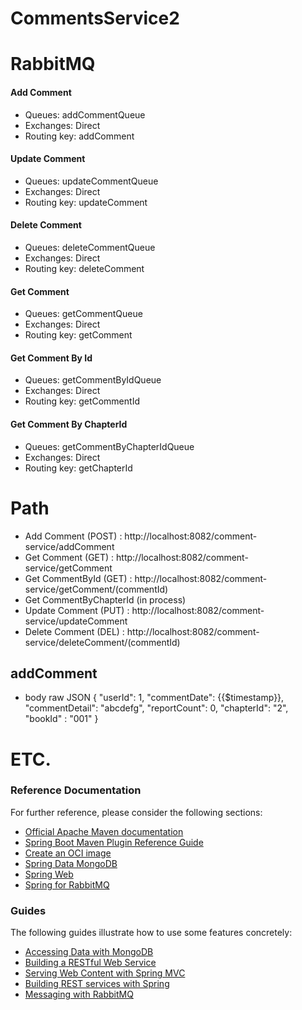 # CommentsService2

# RabbitMQ
#### Add Comment
 - Queues: addCommentQueue
 - Exchanges: Direct
 - Routing key: addComment
#### Update Comment
 - Queues: updateCommentQueue
 - Exchanges: Direct
 - Routing key: updateComment
#### Delete Comment
 - Queues: deleteCommentQueue
 - Exchanges: Direct
 - Routing key: deleteComment
#### Get Comment
 - Queues: getCommentQueue
 - Exchanges: Direct
 - Routing key: getComment
#### Get Comment By Id
 - Queues: getCommentByIdQueue
 - Exchanges: Direct
 - Routing key: getCommentId
#### Get Comment By ChapterId
 - Queues: getCommentByChapterIdQueue
 - Exchanges: Direct
 - Routing key: getChapterId


# Path
- Add Comment (POST)    : http://localhost:8082/comment-service/addComment
- Get Comment (GET)     : http://localhost:8082/comment-service/getComment
- Get CommentById (GET) : http://localhost:8082/comment-service/getComment/(commentId)
- Get CommentByChapterId (in process)
- Update Comment (PUT)  : http://localhost:8082/comment-service/updateComment
- Delete Comment (DEL)  : http://localhost:8082/comment-service/deleteComment/(commentId)

## addComment
- body raw JSON
{
"userId": 1,
"commentDate": {{$timestamp}},
"commentDetail": "abcdefg",
"reportCount": 0,
"chapterId": "2",
"bookId" : "001"
}


# ETC.
### Reference Documentation

For further reference, please consider the following sections:

* [Official Apache Maven documentation](https://maven.apache.org/guides/index.html)
* [Spring Boot Maven Plugin Reference Guide](https://docs.spring.io/spring-boot/docs/3.1.5/maven-plugin/reference/html/)
* [Create an OCI image](https://docs.spring.io/spring-boot/docs/3.1.5/maven-plugin/reference/html/#build-image)
* [Spring Data MongoDB](https://docs.spring.io/spring-boot/docs/3.1.5/reference/htmlsingle/index.html#data.nosql.mongodb)
* [Spring Web](https://docs.spring.io/spring-boot/docs/3.1.5/reference/htmlsingle/index.html#web)
* [Spring for RabbitMQ](https://docs.spring.io/spring-boot/docs/3.1.5/reference/htmlsingle/index.html#messaging.amqp)

### Guides

The following guides illustrate how to use some features concretely:

* [Accessing Data with MongoDB](https://spring.io/guides/gs/accessing-data-mongodb/)
* [Building a RESTful Web Service](https://spring.io/guides/gs/rest-service/)
* [Serving Web Content with Spring MVC](https://spring.io/guides/gs/serving-web-content/)
* [Building REST services with Spring](https://spring.io/guides/tutorials/rest/)
* [Messaging with RabbitMQ](https://spring.io/guides/gs/messaging-rabbitmq/)

